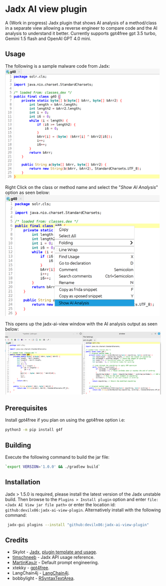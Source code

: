 # Jadx AI view plugin
A (Work in progress) Jadx plugin that shows AI analysis of a method/class in a separate view allowing a reverse engineer to compare code and the AI analysis to understand it better. Currently supports gpt4free gpt 3.5 turbo, Gemini 1.5 flash and OpenAI GPT 4.0 mini.

## Usage
The following is a sample malware code from Jadx:<br/>
<img src="./screenshots/original.png" width="500">

Right Click on the class or method name and select the "*Show AI Analysis*" option as seen below:<br/>
<img src="./screenshots/selectOption.png" width="500">

This opens up the jadx-ai-view window with the AI analysis output as seen below:<br/>
<img src="./screenshots/ai-view.png" width="1000">

## Prerequisites
Install gpt4free if you plan on using the gpt4free option i.e:
```bash
python3 -m pip install g4f
```

## Building
Execute the following command to build the jar file:
```bash
`export VERSION='1.0.0' && ./gradlew build`
```
## Installation
Jadx > 1.5.0 is required, please install the latest version of the Jadx unstable build. Then browse to the `Plugins > Install plugin` option and enter `file:<Jadx AI View jar file path>` or enter the location id: `github:devilx86:jadx-ai-view-plugin`. Alternatively install with the following command:
```bash
 jadx-gui plugins --install "github:devilx86:jadx-ai-view-plugin"
```

## Credits
- Skylot - [Jadx](https://github.com/skylot/jadx), [plugin template and usage](https://github.com/skylot/jadx/wiki/Jadx-plugins-guide).
- [timschneeb](https://github.com/timschneeb/jadx-type-diagram-plugin) - Jadx API usage reference.
- [MartinKayJr](https://github.com/skylot/jadx/issues/1884#issue-1727047157) - Default prompt engineering.
- xtekky - [gpt4free](https://github.com/xtekky/gpt4free).
- LangChain4j - [LangChain4j](https://github.com/langchain4j/langchain4j/).
- bobbylight - [RSyntaxTextArea](https://github.com/bobbylight/RSyntaxTextArea).
